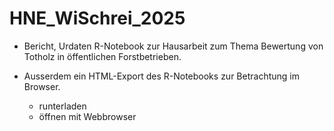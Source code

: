 # HNE_WiSchrei_2025

- Bericht, Urdaten R-Notebook zur Hausarbeit zum Thema Bewertung von Totholz in öffentlichen Forstbetrieben.

- Ausserdem ein HTML-Export des R-Notebooks zur Betrachtung im Browser.
  - runterladen
  - öffnen mit Webbrowser
